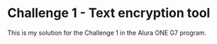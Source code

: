 # Challenge 1 - Text encryption tool
This is my solution for the Challenge 1 in the Alura ONE G7 program.
